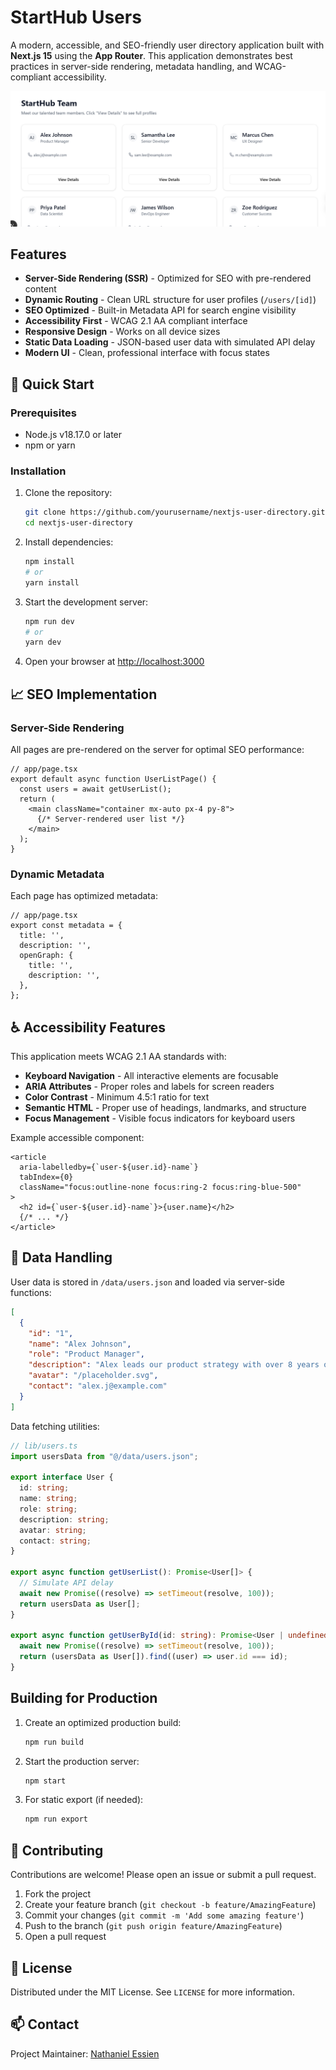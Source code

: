 
# StartHub Users

A modern, accessible, and SEO-friendly user directory application built with **Next.js 15** using the **App Router**. This application demonstrates best practices in server-side rendering, metadata handling, and WCAG-compliant accessibility.

![Project Preview](/public/users-ss.png)

## Features

- **Server-Side Rendering (SSR)** - Optimized for SEO with pre-rendered content
- **Dynamic Routing** - Clean URL structure for user profiles (`/users/[id]`)
- **SEO Optimized** - Built-in Metadata API for search engine visibility
- **Accessibility First** - WCAG 2.1 AA compliant interface
- **Responsive Design** - Works on all device sizes
- **Static Data Loading** - JSON-based user data with simulated API delay
- **Modern UI** - Clean, professional interface with focus states

## 🚀 Quick Start

### Prerequisites

- Node.js v18.17.0 or later
- npm or yarn

### Installation

1. Clone the repository:
   ```bash
   git clone https://github.com/yourusername/nextjs-user-directory.git
   cd nextjs-user-directory
   ```

2. Install dependencies:
   ```bash
   npm install
   # or
   yarn install
   ```

3. Start the development server:
   ```bash
   npm run dev
   # or
   yarn dev
   ```

4. Open your browser at [http://localhost:3000](http://localhost:3000)

## 📈 SEO Implementation

### Server-Side Rendering
All pages are pre-rendered on the server for optimal SEO performance:

```tsx
// app/page.tsx
export default async function UserListPage() {
  const users = await getUserList();
  return (
    <main className="container mx-auto px-4 py-8">
      {/* Server-rendered user list */}
    </main>
  );
}
```

### Dynamic Metadata
Each page has optimized metadata:

```tsx
// app/page.tsx
export const metadata = {
  title: '',
  description: '',
  openGraph: {
    title: '',
    description: '',
  },
};
```

## ♿ Accessibility Features

This application meets WCAG 2.1 AA standards with:

- **Keyboard Navigation** - All interactive elements are focusable
- **ARIA Attributes** - Proper roles and labels for screen readers
- **Color Contrast** - Minimum 4.5:1 ratio for text
- **Semantic HTML** - Proper use of headings, landmarks, and structure
- **Focus Management** - Visible focus indicators for keyboard users

Example accessible component:

```tsx
<article 
  aria-labelledby={`user-${user.id}-name`}
  tabIndex={0}
  className="focus:outline-none focus:ring-2 focus:ring-blue-500"
>
  <h2 id={`user-${user.id}-name`}>{user.name}</h2>
  {/* ... */}
</article>
```

## 📂 Data Handling

User data is stored in `/data/users.json` and loaded via server-side functions:

```json
[
  {
    "id": "1",
    "name": "Alex Johnson",
    "role": "Product Manager",
    "description": "Alex leads our product strategy with over 8 years of experience...",
    "avatar": "/placeholder.svg",
    "contact": "alex.j@example.com"
  }
]
```

Data fetching utilities:

```ts
// lib/users.ts
import usersData from "@/data/users.json";

export interface User {
  id: string;
  name: string;
  role: string;
  description: string;
  avatar: string;
  contact: string;
}

export async function getUserList(): Promise<User[]> {
  // Simulate API delay
  await new Promise((resolve) => setTimeout(resolve, 100));
  return usersData as User[];
}

export async function getUserById(id: string): Promise<User | undefined> {
  await new Promise((resolve) => setTimeout(resolve, 100));
  return (usersData as User[]).find((user) => user.id === id);
}
```

## Building for Production

1. Create an optimized production build:
   ```bash
   npm run build
   ```

2. Start the production server:
   ```bash
   npm start
   ```

3. For static export (if needed):
   ```bash
   npm run export
   ```

## 🤝 Contributing

Contributions are welcome! Please open an issue or submit a pull request.

1. Fork the project
2. Create your feature branch (`git checkout -b feature/AmazingFeature`)
3. Commit your changes (`git commit -m 'Add some amazing feature'`)
4. Push to the branch (`git push origin feature/AmazingFeature`)
5. Open a pull request

## 📜 License

Distributed under the MIT License. See `LICENSE` for more information.

## 📫 Contact

Project Maintainer: [Nathaniel Essien](mailto:essien.nathan@yahoo.com)
